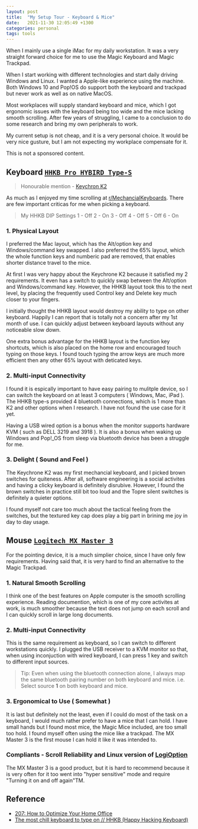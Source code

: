 ```yaml
---
layout: post
title:  "My Setup Tour - Keyboard & Mice"
date:   2021-11-30 12:05:49 +1300
categories: personal
tags: tools
---
```


When I mainly use a single iMac for my daily workstation. It was a very straight forward choice for me to use the Magic Keyboard and Magic Trackpad.

When I start working with different technologies and start daily driving Windows and Linux. I wanted a Apple-like experience using the machine. Both Windows 10 and Pop!OS do support both the keyboard and trackpad but never work as well as on native MacOS.

Most workplaces will supply standard keyboard and mice, which I got ergonomic issues with the keyboard being too wide and the mice lacking smooth scrolling. After few years of struggling, I came to a conclusion to do some research and bring my own peripherals to work. 

My current setup is not cheap, and it is a very personal choice. It would be very nice gusture, but I am not expecting my workplace compensate for it.

This is not a sponsored content. 

## Keyboard [`HHKB Pro HYBIRD Type-S`](https://hhkeyboard.us/hhkb)

> Honourable mention - [Keychron K2](https://www.keychron.com/)

As much as I enjoyed my time scrolling at [r/MechancialKeyboards](https://www.reddit.com/r/MechanicalKeyboards/). There are few important criticas for me when picking a keyboard. 

> My HHKB DIP Settings
> 1 - Off
> 2 - On 
> 3 - Off
> 4 - Off
> 5 - Off
> 6 - On

### 1. Physical Layout 

I preferred the Mac layout, which has the Alt/option key and Windows/command key swapped. I also preferred the 65% layout, which the whole function keys and numberic pad are removed, that enables shorter distance travel to the mice. 

At first I was very happy about the Keychrone K2 because it satisfied my 2 requirements. It even has a switch to quickly swap between the Alt/option and Windows/command key. However, the HHKB layout took this to the next level, by placing the frequently used Control key and Delete key much closer to your fingers.

I initially thought the HHKB layout would destroy my ability to type on other keyboard. Happily I can report that  is totally not a concern after my 1st month of use. I can quickly adjust between keyboard layouts without any noticeable slow down.

One extra bonus advantage for the HHKB layout is the function key shortcuts, which is also placed on the home row and encouraged touch typing on those keys. I found touch typing the arrow keys are much more efficient then any other 65% layout with deticated keys.

### 2. Multi-input Connectivity 

I found it is espically important to have easy pairing to mulitple device, so I can switch the keyboard on at least 3 computers ( Windows, Mac, iPad ). The HHKB type-s provided 4 bluetooth connections, which is 1 more than K2 and other options when I research. I have not found the use case for it yet.

Having a USB wired option is a bonus when the monitor supports hardware KVM ( such as DELL 3219 and 3918 ). 
It is also a bonus when waking up Windows and Pop!_OS from sleep via bluetooth device has been a struggle for me.

### 3. Delight ( Sound and Feel )

The Keychrone K2 was my first mechancial keyboard, and I picked brown switches for quiteness. After all, software engineering is a social activites and having a clicky keyboard is definitely disrubive. However, I found the brown switches in practice still bit too loud and the Topre silent switches is definitely a  quieter options. 

I found myself not care too much about the tactical feeling from the switches, but the textured key cap does play a big part in brining me joy in day to day usage. 

## Mouse [`Logitech MX Master 3`](https://www.logitech.com/en-nz/products/mice/mx-master-3.910-005698.html)

For the pointing device, it is a much simplier choice, since I have only few requirements. Having said that, it is very hard to find an alternative to the Magic Trackpad.

### 1. Natural Smooth Scrolling

I think one of the best features on Apple computer is the smooth scrolling experience. Reading documention, which is one of my core activites at work, is much smoother because the text does not jump on each scroll and I can quickly scroll in large long documents.

### 2. Multi-input Connectivity 

This is the same requirement as keyboard, so I can switch to different workstations quickly. I plugged the USB receiver to a KVM monitor so that, when using inconjuction with wired keyboard, I can press 1 key and switch to different input sources. 

> Tip: Even when using the bluetooth connection alone, I always map the same bluetooth pairing number on both keyboard and mice. i.e. Select source **1** on both keyboard and mice.

### 3. Ergonomical to Use ( Somewhat )

It is last but definitely not the least, even if I could do most of the task on a keyboard, I would much rather prefer to have a mice that I can hold. I have small hands but I found most mice, the Magic Mice included, are too small too hold. I found myself often using the mice like a trackpad. The MX Master 3 is the first mouse I can hold it like it was intended to.

### Compliants - Scroll Reliability and Linux version of [LogiOption](https://www.logitech.com/en-nz/product/options#top)

The MX Master 3 is a good product, but it is hard to recommend because it is very often for it too went into "hyper sensitive" mode and require "Turning it on and off again"TM.

## Reference

- [207: How to Optimize Your Home Office](https://fragmentedpodcast.com/episodes/207/)
- [The most chill keyboard to type on // HHKB (Happy Hacking Keyboard)](https://youtu.be/I_zIqJ0xuoo)
